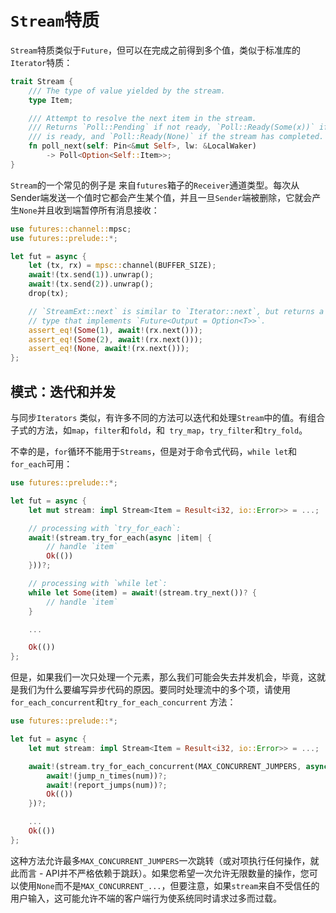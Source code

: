 # `Stream`特质

`Stream`特质类似于`Future`，但可以在完成之前得到多个值，类似于标准库的`Iterator`特质：

```rust
trait Stream {
    /// The type of value yielded by the stream.
    type Item;

    /// Attempt to resolve the next item in the stream.
    /// Returns `Poll::Pending` if not ready, `Poll::Ready(Some(x))` if a value
    /// is ready, and `Poll::Ready(None)` if the stream has completed.
    fn poll_next(self: Pin<&mut Self>, lw: &LocalWaker)
        -> Poll<Option<Self::Item>>;
}
```

`Stream`的一个常见的例子是 来自`futures`箱子的`Receiver`通道类型。每次从Sender端发送一个值时它都会产生某个值，并且一旦`Sender`端被删除，它就会产生`None`并且收到端暂停所有消息接收：

```rust
use futures::channel::mpsc;
use futures::prelude::*;

let fut = async {
    let (tx, rx) = mpsc::channel(BUFFER_SIZE);
    await!(tx.send(1)).unwrap();
    await!(tx.send(2)).unwrap();
    drop(tx);

    // `StreamExt::next` is similar to `Iterator::next`, but returns a
    // type that implements `Future<Output = Option<T>>`.
    assert_eq!(Some(1), await!(rx.next()));
    assert_eq!(Some(2), await!(rx.next()));
    assert_eq!(None, await!(rx.next()));
};
```

## 模式：迭代和并发

与同步`Iterators` 类似，有许多不同的方法可以迭代和处理`Stream`中的值。有组合子式的方法，如`map`，`filter`和`fold`，和` try_map`，`try_filter`和`try_fold`。

不幸的是，`for`循环不能用于`Streams`，但是对于命令式代码，`while let`和`for_each`可用：

```rust
use futures::prelude::*;

let fut = async {
    let mut stream: impl Stream<Item = Result<i32, io::Error>> = ...;

    // processing with `try_for_each`:
    await!(stream.try_for_each(async |item| {
        // handle `item`
        Ok(())
    }))?;

    // processing with `while let`:
    while let Some(item) = await!(stream.try_next())? {
        // handle `item`
    }

    ...

    Ok(())
};
```

但是，如果我们一次只处理一个元素，那么我们可能会失去并发机会，毕竟，这就是我们为什么要编写异步代码的原因。要同时处理流中的多个项，请使用`for_each_concurrent`和`try_for_each_concurrent` 方法：

```rust
use futures::prelude::*;

let fut = async {
    let mut stream: impl Stream<Item = Result<i32, io::Error>> = ...;

    await!(stream.try_for_each_concurrent(MAX_CONCURRENT_JUMPERS, async |num| {
        await!(jump_n_times(num))?;
        await!(report_jumps(num))?;
        Ok(())
    })?;

    ...
    Ok(())
};
```

这种方法允许最多`MAX_CONCURRENT_JUMPERS`一次跳转（或对项执行任何操作，就此而言 - API并不严格依赖于跳跃）。如果您希望一次允许无限数量的操作，您可以使用`None`而不是`MAX_CONCURRENT_...`，但要注意，如果`stream`来自不受信任的用户输入，这可能允许不端的客户端行为使系统同时请求过多而过载。
